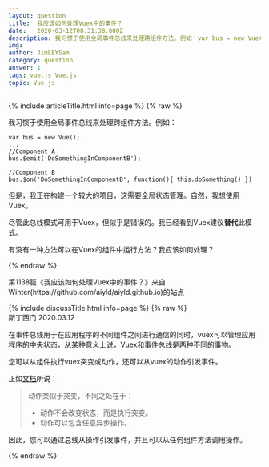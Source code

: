 ```yaml
---
layout: question
title:  我应该如何处理Vuex中的事件？
date:   2020-03-12T08:31:38.000Z
description: 我习惯于使用全局事件总线来处理跨组件方法。例如：var bus = new Vue();...//Component Abus.$emit('D...
img: 
author: JimLEYSam
category: question
answer: 1
tags: vue.js Vue.js
topic: Vue.js
---
```

<div class="article-root">
  <div class="article">
    {% include articleTitle.html info=page %}
    {% raw %}
    <div class="article-content"><p><font style="vertical-align: inherit;"><font style="vertical-align: inherit;">我习惯于使用全局事件总线来处理跨组件方法。</font><font style="vertical-align: inherit;">例如：</font></font></p>

<pre><code>var bus = new Vue();<font></font>
...<font></font>
//Component A<font></font>
bus.$emit('DoSomethingInComponentB');<font></font>
...<font></font>
//Component B<font></font>
bus.$on('DoSomethingInComponentB', function(){ this.doSomething() })<font></font>
</code></pre>

<p><font style="vertical-align: inherit;"><font style="vertical-align: inherit;">但是，我正在构建一个较大的项目，这需要全局状态管理。</font><font style="vertical-align: inherit;">自然，我想使用Vuex。</font></font></p>

<p><font style="vertical-align: inherit;"><font style="vertical-align: inherit;">尽管此总线模式可用于Vuex，但似乎是错误的。</font><font style="vertical-align: inherit;">我已经看到Vuex建议</font></font><strong><font style="vertical-align: inherit;"><font style="vertical-align: inherit;">替代</font></font></strong><font style="vertical-align: inherit;"><font style="vertical-align: inherit;">此模式。</font></font></p>

<p><font style="vertical-align: inherit;"><font style="vertical-align: inherit;">有没有一种方法可以在Vuex的组件中运行方法？</font><font style="vertical-align: inherit;">我应该如何处理？</font></font></p></div>
    {% endraw %}
  </div>
  <p class="winter_mark">第1138篇《我应该如何处理Vuex中的事件？》来自Winter(https://github.com/aiyld/aiyld.github.io)的站点</p>
  <div class="discuss-wrapper">
    {% include discussTitle.html info=page %}
    {% raw %}
    <div class="discuss-list">
    <div class="discuss-item">
        <div class="discuss-parent">
          <div class="discuss-meta">
            <span class="discuss-user">斯丁西门</span>
            <span class="discuss-time">2020.03.12</span>
          </div>
          <div class="discuss-comment"><p><a href="https://vuex.vuejs.org/en" rel="noreferrer"><font style="vertical-align: inherit;"></font></a><font style="vertical-align: inherit;"><font style="vertical-align: inherit;">在事件总线用于在应用程序的不同组件之间进行通信的同时，vuex可以管理应用程序的中央状态，从某种意义上说，</font><a href="https://vuex.vuejs.org/en" rel="noreferrer"><font style="vertical-align: inherit;">Vuex</font></a><font style="vertical-align: inherit;">和</font></font><a href="https://vuejs.org/v2/guide/components.html#Non-Parent-Child-Communication" rel="noreferrer"><font style="vertical-align: inherit;"><font style="vertical-align: inherit;">事件总线</font></font></a><font style="vertical-align: inherit;"><font style="vertical-align: inherit;">是两种不同的事物。</font></font></p>

<p><font style="vertical-align: inherit;"><font style="vertical-align: inherit;">您可以从组件执行vuex突变或动作，还可以从vuex的动作引发事件。</font></font></p>

<p><font style="vertical-align: inherit;"><font style="vertical-align: inherit;">正如</font></font><a href="https://vuex.vuejs.org/en/actions.html" rel="noreferrer"><font style="vertical-align: inherit;"><font style="vertical-align: inherit;">文档</font></font></a><font style="vertical-align: inherit;"><font style="vertical-align: inherit;">所说：</font></font></p>

<blockquote>
  <p><font style="vertical-align: inherit;"><font style="vertical-align: inherit;">动作类似于突变，不同之处在于：</font></font></p>
  
  <ul>
  <li><font style="vertical-align: inherit;"><font style="vertical-align: inherit;">动作不会改变状态，而是执行突变。</font></font></li>
  <li><font style="vertical-align: inherit;"><font style="vertical-align: inherit;">动作可以包含任意异步操作。</font></font></li>
  </ul>
</blockquote>

<p><font style="vertical-align: inherit;"><font style="vertical-align: inherit;">因此，您可以通过总线从操作引发事件，并且可以从任何组件方法调用操作。</font></font></p></div>
        </div></div>
    </div>
    {% endraw %}
  </div>
<div>
